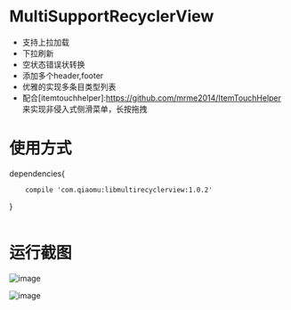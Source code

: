 # MultiSupportRecyclerView
- 支持上拉加载
- 下拉刷新
- 空状态错误状转换
- 添加多个header,footer
- 优雅的实现多条目类型列表
- 配合[itemtouchhelper]:https://github.com/mrme2014/ItemTouchHelper
  来实现非侵入式侧滑菜单，长按拖拽
# 使用方式
dependencies{

        compile 'com.qiaomu:libmultirecyclerview:1.0.2'

}

```java

```
# 运行截图
![image](https://github.com/mrme2014/MultiSupportRecyclerView/raw/master/art/1.png)

![image](https://github.com/mrme2014/MultiSupportRecyclerView/raw/master/art/2.png)
